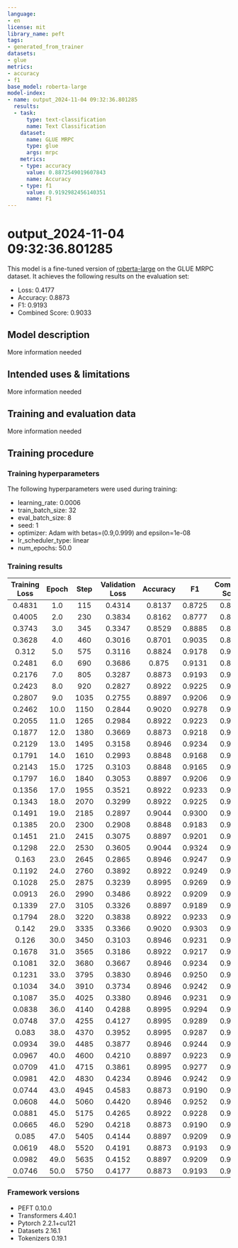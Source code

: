```yaml
---
language:
- en
license: mit
library_name: peft
tags:
- generated_from_trainer
datasets:
- glue
metrics:
- accuracy
- f1
base_model: roberta-large
model-index:
- name: output_2024-11-04 09:32:36.801285
  results:
  - task:
      type: text-classification
      name: Text Classification
    dataset:
      name: GLUE MRPC
      type: glue
      args: mrpc
    metrics:
    - type: accuracy
      value: 0.8872549019607843
      name: Accuracy
    - type: f1
      value: 0.9192982456140351
      name: F1
---
```


<!-- This model card has been generated automatically according to the information the Trainer had access to. You
should probably proofread and complete it, then remove this comment. -->

# output_2024-11-04 09:32:36.801285

This model is a fine-tuned version of [roberta-large](https://huggingface.co/roberta-large) on the GLUE MRPC dataset.
It achieves the following results on the evaluation set:
- Loss: 0.4177
- Accuracy: 0.8873
- F1: 0.9193
- Combined Score: 0.9033

## Model description

More information needed

## Intended uses & limitations

More information needed

## Training and evaluation data

More information needed

## Training procedure

### Training hyperparameters

The following hyperparameters were used during training:
- learning_rate: 0.0006
- train_batch_size: 32
- eval_batch_size: 8
- seed: 1
- optimizer: Adam with betas=(0.9,0.999) and epsilon=1e-08
- lr_scheduler_type: linear
- num_epochs: 50.0

### Training results

| Training Loss | Epoch | Step | Validation Loss | Accuracy | F1     | Combined Score |
|:-------------:|:-----:|:----:|:---------------:|:--------:|:------:|:--------------:|
| 0.4831        | 1.0   | 115  | 0.4314          | 0.8137   | 0.8725 | 0.8431         |
| 0.4005        | 2.0   | 230  | 0.3834          | 0.8162   | 0.8777 | 0.8469         |
| 0.3743        | 3.0   | 345  | 0.3347          | 0.8529   | 0.8885 | 0.8707         |
| 0.3628        | 4.0   | 460  | 0.3016          | 0.8701   | 0.9035 | 0.8868         |
| 0.312         | 5.0   | 575  | 0.3116          | 0.8824   | 0.9178 | 0.9001         |
| 0.2481        | 6.0   | 690  | 0.3686          | 0.875    | 0.9131 | 0.8941         |
| 0.2176        | 7.0   | 805  | 0.3287          | 0.8873   | 0.9193 | 0.9033         |
| 0.2423        | 8.0   | 920  | 0.2827          | 0.8922   | 0.9225 | 0.9073         |
| 0.2807        | 9.0   | 1035 | 0.2755          | 0.8897   | 0.9206 | 0.9052         |
| 0.2462        | 10.0  | 1150 | 0.2844          | 0.9020   | 0.9278 | 0.9149         |
| 0.2055        | 11.0  | 1265 | 0.2984          | 0.8922   | 0.9223 | 0.9072         |
| 0.1877        | 12.0  | 1380 | 0.3669          | 0.8873   | 0.9218 | 0.9045         |
| 0.2129        | 13.0  | 1495 | 0.3158          | 0.8946   | 0.9234 | 0.9090         |
| 0.1791        | 14.0  | 1610 | 0.2993          | 0.8848   | 0.9168 | 0.9008         |
| 0.2143        | 15.0  | 1725 | 0.3103          | 0.8848   | 0.9165 | 0.9007         |
| 0.1797        | 16.0  | 1840 | 0.3053          | 0.8897   | 0.9206 | 0.9052         |
| 0.1356        | 17.0  | 1955 | 0.3521          | 0.8922   | 0.9233 | 0.9078         |
| 0.1343        | 18.0  | 2070 | 0.3299          | 0.8922   | 0.9225 | 0.9073         |
| 0.1491        | 19.0  | 2185 | 0.2897          | 0.9044   | 0.9300 | 0.9172         |
| 0.1385        | 20.0  | 2300 | 0.2908          | 0.8848   | 0.9183 | 0.9015         |
| 0.1451        | 21.0  | 2415 | 0.3075          | 0.8897   | 0.9201 | 0.9049         |
| 0.1298        | 22.0  | 2530 | 0.3605          | 0.9044   | 0.9324 | 0.9184         |
| 0.163         | 23.0  | 2645 | 0.2865          | 0.8946   | 0.9247 | 0.9097         |
| 0.1192        | 24.0  | 2760 | 0.3892          | 0.8922   | 0.9249 | 0.9085         |
| 0.1028        | 25.0  | 2875 | 0.3239          | 0.8995   | 0.9269 | 0.9132         |
| 0.0913        | 26.0  | 2990 | 0.3486          | 0.8922   | 0.9209 | 0.9065         |
| 0.1339        | 27.0  | 3105 | 0.3326          | 0.8897   | 0.9189 | 0.9043         |
| 0.1794        | 28.0  | 3220 | 0.3838          | 0.8922   | 0.9233 | 0.9078         |
| 0.142         | 29.0  | 3335 | 0.3366          | 0.9020   | 0.9303 | 0.9161         |
| 0.126         | 30.0  | 3450 | 0.3103          | 0.8946   | 0.9231 | 0.9088         |
| 0.1678        | 31.0  | 3565 | 0.3186          | 0.8922   | 0.9217 | 0.9069         |
| 0.1081        | 32.0  | 3680 | 0.3667          | 0.8946   | 0.9234 | 0.9090         |
| 0.1231        | 33.0  | 3795 | 0.3830          | 0.8946   | 0.9250 | 0.9098         |
| 0.1034        | 34.0  | 3910 | 0.3734          | 0.8946   | 0.9242 | 0.9094         |
| 0.1087        | 35.0  | 4025 | 0.3380          | 0.8946   | 0.9231 | 0.9088         |
| 0.0838        | 36.0  | 4140 | 0.4288          | 0.8995   | 0.9294 | 0.9145         |
| 0.0748        | 37.0  | 4255 | 0.4127          | 0.8995   | 0.9289 | 0.9142         |
| 0.083         | 38.0  | 4370 | 0.3952          | 0.8995   | 0.9287 | 0.9141         |
| 0.0934        | 39.0  | 4485 | 0.3877          | 0.8946   | 0.9244 | 0.9095         |
| 0.0967        | 40.0  | 4600 | 0.4210          | 0.8897   | 0.9223 | 0.9060         |
| 0.0709        | 41.0  | 4715 | 0.3861          | 0.8995   | 0.9277 | 0.9136         |
| 0.0981        | 42.0  | 4830 | 0.4234          | 0.8946   | 0.9242 | 0.9094         |
| 0.0744        | 43.0  | 4945 | 0.4583          | 0.8873   | 0.9190 | 0.9031         |
| 0.0608        | 44.0  | 5060 | 0.4420          | 0.8946   | 0.9252 | 0.9099         |
| 0.0881        | 45.0  | 5175 | 0.4265          | 0.8922   | 0.9228 | 0.9075         |
| 0.0665        | 46.0  | 5290 | 0.4218          | 0.8873   | 0.9190 | 0.9031         |
| 0.085         | 47.0  | 5405 | 0.4144          | 0.8897   | 0.9209 | 0.9053         |
| 0.0619        | 48.0  | 5520 | 0.4191          | 0.8873   | 0.9193 | 0.9033         |
| 0.0982        | 49.0  | 5635 | 0.4152          | 0.8897   | 0.9209 | 0.9053         |
| 0.0746        | 50.0  | 5750 | 0.4177          | 0.8873   | 0.9193 | 0.9033         |


### Framework versions

- PEFT 0.10.0
- Transformers 4.40.1
- Pytorch 2.2.1+cu121
- Datasets 2.16.1
- Tokenizers 0.19.1